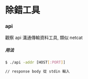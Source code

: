 # 除錯工具

### api

觀察 api 溝通傳輸資料工具, 類似 netcat

##### 用法

```sh
$ ./api -addr [HOST[:PORT]]

// response body 從 stdin 輸入

```
